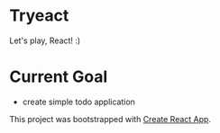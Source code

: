 # Tryeact

Let's play, React! :)

# Current Goal
* create simple todo application

This project was bootstrapped with [Create React App](https://github.com/facebookincubator/create-react-app).
